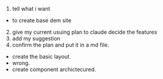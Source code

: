 1. tell what i want
  - to create base dem site
2. give my current usuing plan to claude decide the features
3. add my suggestion
4. confirm the plan and put it in a md file. 

- create the basic layout. 
- wrong. 
- create component archictecured. 